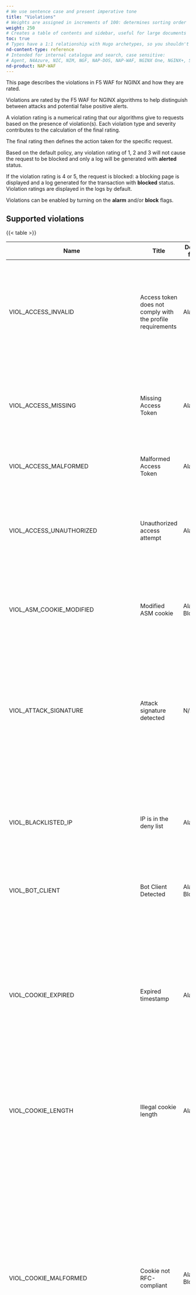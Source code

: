 ```yaml
---
# We use sentence case and present imperative tone
title: "Violations"
# Weights are assigned in increments of 100: determines sorting order
weight: 250
# Creates a table of contents and sidebar, useful for large documents
toc: true
# Types have a 1:1 relationship with Hugo archetypes, so you shouldn't need to change this
nd-content-type: reference
# Intended for internal catalogue and search, case sensitive:
# Agent, N4Azure, NIC, NIM, NGF, NAP-DOS, NAP-WAF, NGINX One, NGINX+, Solutions, Unit
nd-product: NAP-WAF
---
```


This page describes the violations in F5 WAF for NGINX and how they are rated.

Violations are rated by the F5 WAF for NGINX algorithms to help distinguish between attacks and potential false positive alerts.

A violation rating is a numerical rating that our algorithms give to requests based on the presence of violation(s). Each violation type and severity contributes to the calculation of the final rating.

The final rating then defines the action taken for the specific request. 
 
Based on the default policy, any violation rating of 1, 2 and 3 will not cause the request to be blocked and only a log will be generated with **alerted** status. 

If the violation rating is 4 or 5, the request is blocked: a blocking page is displayed and a log generated for the transaction with **blocked** status. Violation ratings are displayed in the logs by default.

Violations can be enabled by turning on the **alarm** and/or **block** flags.

## Supported violations

{{< table >}}

| Name | Title | Default flags | Description | Comment |
| ---- | ----- | ------------- | ----------- | ------- |
| VIOL_ACCESS_INVALID| Access token does not comply with the profile requirements| Alarm | The system checks the access token in a request according to the access profile attached to the respective URL. The violation is raised when at least one of the enforced checks in the profile is not satisfied | This would trigger a Violation Rating of 5. |
| VIOL_ACCESS_MISSING| Missing Access Token | Alarm | The system checks that the request contains the access token for the respective URL according to the Access Profile. The violation is raised when that token is not found.| This would trigger a Violation Rating of 5. |
| VIOL_ACCESS_MALFORMED| Malformed Access Token | Alarm | The access token required for the URL in the request was malformed. | This would trigger a Violation Rating of 5. |
| VIOL_ACCESS_UNAUTHORIZED| Unauthorized access attempt | Alarm | The system checks that the access token complies with the authorization conditions defined per the accessed URL. The violation is raised at least one condition is not met.| This would trigger a Violation Rating of 5.   |
 VIOL_ASM_COOKIE_MODIFIED | Modified ASM cookie | Alarm & Block | The system checks that the request contains an ASM cookie that has not been modified or tampered with. Blocks modified requests. |  |
| VIOL_ATTACK_SIGNATURE | Attack signature detected | N/A | The system examines the HTTP message for known attacks by matching it against known attack patterns. | Determined per signature set. <br>Note: This violation cannot be configured by the user. Rather, the violation is determined by the combination of the signature sets on the policy.|
| VIOL_BLACKLISTED_IP | IP is in the deny list | Alarm | The violation is issued when a request comes from an IP address that falls in the range of an IP address exception marked for "always blocking", that is, the deny list of IPs. | Would trigger Violation Rating of 5. |
| VIOL_BOT_CLIENT | Bot Client Detected | Alarm & Block | The system detects automated clients, and classifies them to Bot types. |  |
| VIOL_COOKIE_EXPIRED | Expired timestamp | Alarm | The system checks that the timestamp in the HTTP cookie is not old. An old timestamp indicates that a client session has expired. Blocks expired requests. The timestamp is extracted and validated against the current time. If the timestamp is expired and it is not an entry point, the system issues the Expired Timestamp violation. |  |
| VIOL_COOKIE_LENGTH | Illegal cookie length | Alarm | The system checks that the request does not include a cookie header that exceeds the acceptable length specified in the security policy. | Determined by policy setting which is disabled in default template. |
|VIOL_COOKIE_MALFORMED | Cookie not RFC-compliant | Alarm & Block | This violation occurs when HTTP cookies contain at least one of the following components:<br><ul><li>Quotation marks in the cookie name.</li><li>A space in the cookie name.</li><li>An equal sign (=) in the cookie name.</li></ul><br>  Note: A space between the cookie name and the equal sign (=), and between the equal sign (=) and cookie value is allowed.<ul><li>An equal sign (=) before the cookie name.</li><li>A carriage return (hexadecimal value of 0xd) in the cookie name.</li></ul> |  |
| VIOL_COOKIE_MODIFIED | Modified domain cookie(s) | Alarm | The system checks that the web application cookies within the request have not been tampered, and the system checks that the request includes a web application cookie defined in the security policy. | Determined by cookie type: applied to "enforced" cookies. |
| VIOL_DATA_GUARD | Data Guard: Information leakage detected | Alarm | The system examines responses and searches for sensitive information. | Controlled by the DG enable flag which is disabled in default template. |
| VIOL_ENCODING | Failed to convert character | Alarm & Block | The system detects that one of the characters does not comply with the configured language encoding of the web application's security policy. | Enforced by NGINX core, reported by App Protect. |
| VIOL_EVASION | Evasion technique detected | Alarm | This category contains a list of evasion techniques that attackers use to bypass detection. |  |
| VIOL_FILETYPE | Illegal file type | Alarm | The system checks that the requested file type is configured as a valid file type, or not configured as an invalid file type, within the security policy. | Only for disallowed file types. |
| VIOL_FILE_UPLOAD | Disallowed file upload content detected | Alarm | The system checks that the file upload content is not a binary executable file format. | The check must be enabled for parameters of data type file upload |
| VIOL_FILE_UPLOAD_IN_BODY | Disallowed file upload content detected in body | Alarm | The system checks that the file upload content is not a binary executable file format. | The check must be enabled for URLs |
| VIOL_GEOLOCATION | Disallowed Geolocations | Alarm & Block | This violation will be triggered when an attempt is made to access the web application from a restricted location. | |
| VIOL_GRAPHQL_MALFORMED | Malformed GraphQL data | Alarm & Block | This violation will be issued when the traffic expected to be GraphQL doesn't comply to the GraphQL syntax. The specifics of the syntax that will be enforced in App Protect is detailed in the enforcing section. The violation details will note the error.| In case of tolerate parser warning turned on, missing closing bracket of the JSON should not issue a violation. |
| VIOL_GRAPHQL_FORMAT | GraphQL format data does not comply with format settings | Alarm & Block | This violation will be issued when the GraphQL profile settings are not satisfied, for example the length is too long, depth is too deep, a specific value is too long or too many batched queries. <br> The violation details will note what happened and the found length, depth or which value is too long and by what. <br> The depth violation is not learnable. The reason is that we don't know the actual depth of the query - we stop parsing at the max depth. <br> Note that the values will be used on the variables JSON part as well as the query. In a way, we can see these values as a JSON profile attributes just for the variables. | |
| VIOL_GRAPHQL_INTROSPECTION_QUERY| GraphQL introspection Query | Alarm & Block | This violation will be issued when an introspection query was seen. |  |
| VIOL_GRAPHQL_ERROR_RESPONSE | GraphQL Error Response | Alarm & Block | GraphQL disallowed pattern in response. | |
| VIOL_GRPC_FORMAT | gRPC data does not comply with format settings | Alarm | The system checks that the request contains gRPC content and complies with the various request limits within the defense configuration in the security policy's gRPC Content Profile. Enforces valid gRPC requests and protects the server from Protocol Buffers parser attacks. This violation is generated when a gRPC request does not meet restrictive conditions in the gRPC Content Profile, such as the message length or existence of unknown fields. |  |
| VIOL_GRPC_MALFORMED | Malformed gRPC data | Alarm & Block | The system checks that the request contains gRPC content that is well-formed. Enforces parsable gRPC requests. |  |
| VIOL_GRPC_METHOD | Illegal gRPC method | Alarm | The system checks that the gRPC service method invoked matches one of the methods defined in the IDL file. The violation is triggered if the method does not appear there. |  |
| VIOL_HEADER_LENGTH | Illegal header length | Alarm | The system checks that the request includes a total HTTP header length that does not exceed the length specified in the security policy. | The actual size in default policy is 4 KB |
| VIOL_HEADER_METACHAR | Illegal meta character in header | Alarm | The system checks that the values of all headers within the request only contain meta characters defined as allowed in the security policy. |  |
| VIOL_HTTP_PROTOCOL | HTTP protocol compliance failed | Alarm | This category contains a list of validation checks that the system performs on HTTP requests to ensure that the requests are formatted properly. |  |
| VIOL_HTTP_RESPONSE_STATUS | Illegal HTTP response status | Alarm | The server response contains an HTTP status code that is not defined as valid in the security policy. |  |
| VIOL_JSON_FORMAT | JSON data does not comply with format settings | Alarm | The system checks that the request contains JSON content and complies with the various request limits within the defense configuration in the security policy's JSON profile. Enforces valid JSON requests and protects the server from JSON parser attacks. This violation is generated when a problem is detected in a JSON request, generally checking the message according to boundaries such as the message's size and meta characters in parameter value. | Controlled from the default JSON profile. |
| VIOL_JSON_MALFORMED | Malformed JSON data | Alarm & Block | The system checks that the request contains JSON content that is well-formed. Enforces parsable JSON requests. |  |
| VIOL_JSON_SCHEMA | JSON data does not comply with JSON schema | Alarm | The system checks that the incoming request contains JSON data that matches the schema file that is part of a JSON profile configured in the security policy. Enforces proper JSON requests defined by the schema. |  |
| VIOL_MANDATORY_PARAMETER | Mandatory parameter is missing | Alarm | The system checks that parameter marked as mandatory exists in the request. |  |
| VIOL_MANDATORY_REQUEST_BODY | Mandatory request body is missing | Alarm | The system checks that the body exists in the request |  |
| VIOL_METHOD | Illegal method | Alarm | The system checks that the request references an HTTP request method that is found in the security policy. Enforces desired HTTP methods; GET and POST are always allowed. | These HTTP methods are supported:<br><ul><li>GET</li><li>HEAD</li><li>POST</li><li>PUT</li><li>PATCH</li><li>DELETE</li><li>OPTIONS</li></ul> |
| VIOL_PARAMETER | Illegal parameter | Alarm | The system checks that every parameter in the request is defined in the security policy. |  |
| VIOL_PARAMETER_ARRAY_VALUE | Illegal parameter array value | Alarm | The value of an item in an array parameter is not according to the defined data type. |  |
| VIOL_PARAMETER_DATA_TYPE | Illegal parameter data type | Alarm | The system checks that the request contains a parameter whose data type matches the data type defined in the security policy. The data types that this violation applies to are integer, email, and phone. |  |
| VIOL_PARAMETER_EMPTY_VALUE | Illegal empty parameter value | Alarm | The system checks that the request contains a parameter whose value is not empty when it must contain a value. |  |
| VIOL_PARAMETER_LOCATION | Illegal parameter location | Alarm | The parameter was found in a different location than it was configured in the policy. |  |
| VIOL_PARAMETER_MULTIPART_NULL_VALUE | Null in multi-part parameter value | Disabled | The system checks that the multi-part request has a parameter value that does not contain the NULL character (0x00). If a multipart parameter with binary content type contains NULL in its value, the Enforcer issues this violation. The exceptions to this are:<br><ul><li>If that parameter is configured in the policy as `Ignore value`.</li><li>If that parameter is configured in the security policy as `user-input file-upload`.</li><li>If the parameter has a content-type that contains the string 'XML' and the parameter value contains a valid UTF16 encoded XML document (the encoding is valid). In this case NULL is allowed as it is part of the UTF16 encoding.</li></ul> |  |
| VIOL_PARAMETER_NAME_METACHAR | Illegal meta character in parameter name | Alarm | The system checks that all parameter names within the incoming request only contain meta characters defined as allowed in the security policy. |  |
| VIOL_PARAMETER_NUMERIC_VALUE | Illegal parameter numeric value | Alarm | The system checks that the incoming request contains a parameter whose value is in the range of decimal or integer values defined in the security policy. |  |
| VIOL_PARAMETER_REPEATED | Illegal repeated parameter name | Alarm | Detected multiple parameters of the same name in a single HTTP request. |  |
| VIOL_PARAMETER_STATIC_VALUE | Illegal static parameter value | Alarm | The system checks that the request contains a static parameter whose value is defined in the security policy. Prevents static parameter change. F5 WAF for NGINX can be configured to block parameter values that are not in a predefined list. Parameters can be defined on each of the following levels: file type, URL, and flow. Each parameter can be one of the following types: explicit or wildcard. |  |
| VIOL_PARAMETER_VALUE_BASE64 | Illegal Base64 value | Alarm | The system checks that the value is a valid Base64 string. If the value is indeed Base64, the system decodes this value and continues with its security checks. |  |
| VIOL_PARAMETER_VALUE_LENGTH | Illegal parameter value length | Alarm | The system checks that the request contains a parameter whose value length (in bytes) matches the value length defined in the security policy. |  |
| VIOL_PARAMETER_VALUE_METACHAR | Illegal meta character in value | Alarm | The system checks that all parameter values, XML element/attribute values, or JSON values within the request only contain meta characters defined as allowed in the security policy. Enforces proper input values. In case of a violation, the reported value represents the decimal ASCII value (metachar_index), or, in case of using "json_log" the hexadecimal ASCII value (metachar) of the violating character. |  |
| VIOL_PARAMETER_VALUE_REGEXP | Parameter value does not comply with regular expression | Alarm | The system checks that the request contains an alphanumeric parameter value that matches the expected pattern specified by the regular-expression field for that parameter. Prevents HTTP requests which do not comply with a defined pattern. F5 WAF for NGINX lets you set up a regular expression to block requests where a parameter value does not match the regular expression. |  |
| VIOL_POST_DATA_LENGTH | Illegal POST data length | Alarm | The system checks that the request contains POST data whose length does not exceed the acceptable length specified in the security policy. | In * file type entity. This check is disabled by default. |
| VIOL_QUERY_STRING_LENGTH | Illegal query string length | Alarm | The system checks that the request contains a query string whose length does not exceed the acceptable length specified in the security policy. | In * file type entity. Actual size is 2 KB. |
| VIOL_RATING_THREAT | Request is likely a threat | Alarm & Block | The combination of violations in this request determined that the request is likely to be a threat. | For VR = 4 or 5 |
| VIOL_RATING_NEED_EXAMINATION | Request needs further examination | Disabled | The combination of violations could not determine whether the request is a threat or violations are false positives thus requiring more examination. | For VR = 3 |
| VIOL_REQUEST_LENGTH | Illegal request length | Alarm | The system checks that the request length does not exceed the  acceptable length specified in the security policy per the requested file type. | In * file type entity. This check is disabled by default. |
| VIOL_REQUEST_MAX_LENGTH | Request length exceeds defined buffer size | Alarm & Block| The system checks that the request length is not larger than the maximum memory buffer size. Note that this protects F5 WAF for NGINX from consuming too much memory across all security policies which are active on the device. | Default is 10MB |
| VIOL_RULE | Actionable override rule was triggered. | Disabled |A policy override rule with an action was triggered.| |
| VIOL_THREAT_CAMPAIGN | Threat Campaign detected | Alarm & Block | The system examines the HTTP message for known threat campaigns by matching it against known attack patterns. |  |
| VIOL_URL | Illegal URL | Alarm | The system checks that the requested URL is configured as a valid URL, or not configured as an invalid URL, within the security policy. |  |
| VIOL_URL_CONTENT_TYPE | Illegal request content type | Alarm | The URL in the security policy has a `Header-Based Content Profiles` setting that disallows the request because the specified HTTP header or the default is set to `disallow`. |  |
| VIOL_URL_LENGTH | Illegal URL length | Alarm | The system checks that the request is for a URL whose length does not exceed the acceptable length specified in the security policy. | In * file type entity. Actual size is 2 KB. |
| VIOL_URL_METACHAR | Illegal meta character in URL | Alarm | The system checks that the incoming request includes a URL that contains only meta characters defined as allowed in the security policy. Enforces a desired set of acceptable characters. |  |
| VIOL_XML_FORMAT | XML data does not comply with format settings | Alarm | The system checks that the request contains XML data that complies with the various document limits within the defense configuration in the security policy's XML profile. Enforces proper XML requests and the data failed format/defense settings such as the maximum document length.<br>       This violation is generated when a problem in an XML document is detected (for example, an XML bomb), generally checking the message according to boundaries such as the message's size, maximum depth, and maximum number of children. | Controlled by the default XML profile |
| VIOL_XML_MALFORMED | Malformed XML data | Alarm & Block | The system checks that the request contains XML data that is well-formed, according to W3C standards. Enforces proper XML requests. |  |

{{< /table >}}

## HTTP compliance sub-violations

The following table specifies the HTTP compliance sub-violation settings: not all are enabled in the default F5 WAF for NGINX security template. 

Some of the checks are enforced by NGINX Plus: F5 WAF for NGINX only gets a notification. In this case, the request is **always** blocked regardless of the F5 WAF for NGINX policy.

{{< table >}}

| Sub-violation | Default setting | Enforced by | Description |
| ------------- | --------------- | ----------- | ----------- |
| Unparsable request content | Enabled | NGINX | This violation is triggered when the system's parser cannot parse the message. |
| Several Content-Length headers | Enabled | NGINX | More than one content-length header is a non RFC violation. Indicates an HTTP response splitting attack. |
| POST request with Content-Length: 0 | Disabled | F5 WAF for NGINX | POST request is usually sent with request body. This sub-violation is issued when a request has empty or no body at all. |
| Null in request | Enabled | NGINX for null in header, F5 WAF for NGINX for null in body | The system issues a violation for requests with a NULL character anywhere in the request (except for a NULL in the binary part of a multipart request). |
| No Host header in HTTP/1.1 request | Enabled | NGINX | Examines requests using HTTP/1.1 to see whether they contain a "Host" header. |
| Multiple host headers | Enabled | NGINX | Examines requests to ensure that they contain only a single "Host" header. |
| Host header contains IP address | Enabled | F5 WAF for NGINX | The system verifies that the request's host header value is not an IP address to prevent non-standard requests. |
| High ASCII characters in headers | Enabled | F5 WAF for NGINX | Checks for high ASCII characters in headers (greater than 127). |
| Header name with no header value | Disabled | F5 WAF for NGINX | The system checks for a header name without a header value. |
| CRLF characters before request start | N/A | NGINX | **Note:** NGINX strips any CRLF characters before the request method. The system **DOES NOT** issue a violation.|
| Content length should be a positive number | Enabled | NGINX | The Content-Length header value should be greater than zero; only a numeric positive number value is accepted. |
| Chunked request with Content-Length header | Enabled | F5 WAF for NGINX | The system checks for a Content-Length header within chunked requests. |
| Check maximum number of parameters | Enabled | F5 WAF for NGINX | The system compares the number of parameters in the request to the maximum configured number of parameters. When enabled, the default value for number of maximum number of parameters is 500. |
| Check maximum number of headers | Enabled | F5 WAF for NGINX | The system compares the request headers to the maximal configured number of headers. |
| Unescaped space in URL | Enabled | F5 WAF for NGINX | The system checks that there is no unescaped space within the URL in the request line. Such spaces split URLs introducing ambiguity on picking the actual one. when enabled, the default value for number of unescaped space in URL is 50.|
| Body in GET or HEAD requests | Disabled | F5 WAF for NGINX | Examines GET and HEAD requests which have a body. |
| Bad multipart/form-data request parsing | Enabled | F5 WAF for NGINX | When the content type of a request header contains the substring "Multipart/form-data", the system checks whether each multipart request chunk contains the strings "Content-Disposition" and "Name". If they do not, the system issues a violation. |
| Bad multipart parameters parsing | Enabled | F5 WAF for NGINX | The system checks the following:<ol><li>A boundary follows immediately after request headers.</li><li>The parameter value matches the format: 'name="param_key";\\r\\n.</li><li>A chunked body contains at least one CRLF.</li><li>A chunked body ends with CRLF.</li><li>Final boundary was found on multipart request.</li><li>There is no payload after final boundary.</li></ol><br><br> If one of these is false, the system issues a violation. |
| Bad HTTP version | Enabled | NGINX | Enforces legal HTTP version number (only 0.9 or higher allowed). |
| Bad host header value | Enabled | NGINX | Detected non RFC compliant header value. |
| Check maximum number of cookies | Enabled | F5 WAF for NGINX | The system compares the request cookies to the maximal configured number of cookies. When enabled, the default value for number of maximum cookies if unmodified is 100. |

{{< /table >}}

## Evasion techniques sub-violations

All of these sub-violations are **enabled** by default.

{{< table >}}

| Sub-violation | Description |
| ------------- | ----------- |
| %u decoding | Performs Microsoft %u unicode decoding (%UXXXX where X is a hexadecimal digit). For example, the system turns a%u002fb to a/b. The system performs this action on URI and parameter input to evaluate if the request contains an attack. |
| Apache whitespace |The system detects the following characters in the URI: 9 (0x09), 11 (0x0B), 12 (0x0C), and 13 (0x0D). |
| Bad unescape | The system detects illegal HEX encoding. Reports unescaping errors (such as %RR). |
| Bare byte decoding | The system detects higher ASCII bytes (greater than 127). |
| Directory traversals |  Ensures that directory traversal commands like ../ are not part of the URL. While requests generated by a browser should not contain directory traversal instructions, sometimes requests generated by JavaScript have them. |
| IIS backslashes | Normalizes backslashes (\\) to slashes (/) for further processing. |
| IIS Unicode codepoints | Handles the mapping of IIS specific non-ASCII codepoints. Indicates that, when a character is greater than '0x00FF', the system decodes %u according to an ANSI Latin 1 (Windows 1252) code page mapping. For example, the system turns a%u2044b to a/b. The system performs this action on URI and parameter input. |
| Multiple decoding | |

{{< /table >}}